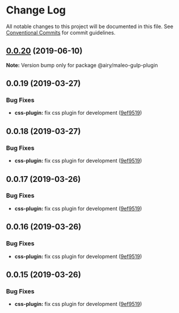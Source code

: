 # Change Log

All notable changes to this project will be documented in this file.
See [Conventional Commits](https://conventionalcommits.org) for commit guidelines.

## [0.0.20](https://github.com/alvinkl/maleo-plugins/compare/@airy/maleo-gulp-plugin@0.0.19...@airy/maleo-gulp-plugin@0.0.20) (2019-06-10)

**Note:** Version bump only for package @airy/maleo-gulp-plugin





## 0.0.19 (2019-03-27)


### Bug Fixes

* **css-plugin:** fix css plugin for development ([9ef9519](https://github.com/airyrooms/maleo-plugins/commit/9ef9519))





## 0.0.18 (2019-03-27)


### Bug Fixes

* **css-plugin:** fix css plugin for development ([9ef9519](https://github.com/airyrooms/maleo-plugins/commit/9ef9519))





## 0.0.17 (2019-03-26)


### Bug Fixes

* **css-plugin:** fix css plugin for development ([9ef9519](https://github.com/airyrooms/maleo-plugins/commit/9ef9519))





## 0.0.16 (2019-03-26)


### Bug Fixes

* **css-plugin:** fix css plugin for development ([9ef9519](https://github.com/airyrooms/maleo-plugins/commit/9ef9519))





## 0.0.15 (2019-03-26)


### Bug Fixes

* **css-plugin:** fix css plugin for development ([9ef9519](https://github.com/alvinkl/maleo-plugins/commit/9ef9519))

